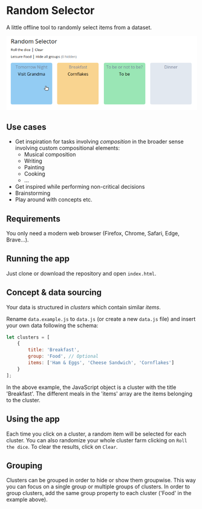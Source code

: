 # Random Selector

A little offline tool to randomly select items from a dataset.

![Screenshot](resources/screenshot.png)

## Use cases

-   Get inspiration for tasks involving _composition_ in the broader sense involving custom compositional elements:
    -   Musical composition
    -   Writing
    -   Painting
    -   Cooking
    -   ...
-   Get inspired while performing non-critical decisions
-   Brainstorming
-   Play around with concepts etc.

## Requirements

You only need a modern web browser (Firefox, Chrome, Safari, Edge, Brave...).

## Running the app

Just clone or download the repository and open `index.html`.

## Concept & data sourcing

Your data is structured in _clusters_ which contain similar _items_.

Rename `data.example.js` to `data.js` (or create a new `data.js` file) and insert your own data following the schema:

```js
let clusters = [
    {
        title: 'Breakfast',
        group: 'Food', // Optional
        items: ['Ham & Eggs', 'Cheese Sandwich', 'Cornflakes']
    }
];
```

In the above example, the JavaScript object is a cluster with the title 'Breakfast'. The different meals in the 'items' array are the items belonging to the cluster.


## Using the app

Each time you click on a cluster, a random item will be selected for each cluster. You can also randomize your whole cluster farm clicking on `Roll the dice`. To clear the results, click on `Clear`.

## Grouping

Clusters can be grouped in order to hide or show them groupwise. This way you can focus on a single group or multiple groups of clusters. In order to group clusters, add the same group property to each cluster ('Food' in the example above).
